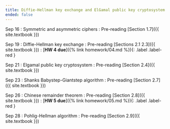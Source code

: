 ```yaml
---
title: Diffie-Hellman key exchange and ElGamal public key cryptosystem
ended: false
---
```


Sep 16
: Symmetric and asymmetric ciphers 
  : Pre-reading [Section 1.7]({{ site.textbook }})

Sep 19
: Diffie-Hellman key exchange
  : Pre-reading [Sections 2.1 2.3]({{ site.textbook }})
: [**HW 4 due**]({% link homework/04.md %}){: .label .label-red }

Sep 21
: Elgamal public key cryptosystem
  : Pre-reading [Section 2.4]({{ site.textbook }})

Sep 23
: Shanks Babystep-Giantstep algorithm 
  : Pre-reading [Section 2.7]({{ site.textbook }})

Sep 26
: Chinese remainder theorem
  : Pre-reading [Section 2.8]({{ site.textbook }})
: [**HW 5 due**]({% link homework/05.md %}){: .label .label-red }

Sep 28
: Pohlig-Hellman algorithm 
  : Pre-reading [Section 2.9]({{ site.textbook }})

